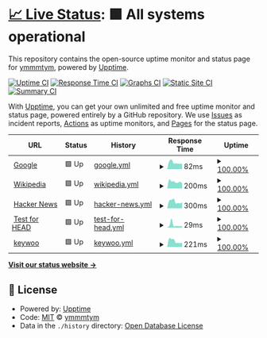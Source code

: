 # [📈 Live Status](https://ymmmtym.com): <!--live status--> **🟩 All systems operational**

This repository contains the open-source uptime monitor and status page for [ymmmtym](https://ymmmtym.com/), powered by [Upptime](https://github.com/upptime/upptime).

[![Uptime CI](https://github.com/koj-co/upptime/workflows/Uptime%20CI/badge.svg)](https://github.com/koj-co/upptime/actions?query=workflow%3A%22Uptime+CI%22)
[![Response Time CI](https://github.com/koj-co/upptime/workflows/Response%20Time%20CI/badge.svg)](https://github.com/koj-co/upptime/actions?query=workflow%3A%22Response+Time+CI%22)
[![Graphs CI](https://github.com/koj-co/upptime/workflows/Graphs%20CI/badge.svg)](https://github.com/koj-co/upptime/actions?query=workflow%3A%22Graphs+CI%22)
[![Static Site CI](https://github.com/koj-co/upptime/workflows/Static%20Site%20CI/badge.svg)](https://github.com/koj-co/upptime/actions?query=workflow%3A%22Static+Site+CI%22)
[![Summary CI](https://github.com/koj-co/upptime/workflows/Summary%20CI/badge.svg)](https://github.com/koj-co/upptime/actions?query=workflow%3A%22Summary+CI%22)

With [Upptime](https://upptime.js.org), you can get your own unlimited and free uptime monitor and status page, powered entirely by a GitHub repository. We use [Issues](https://github.com/ymmmtym/upptime/issues) as incident reports, [Actions](https://github.com/ymmmtym/upptime/actions) as uptime monitors, and [Pages](https://ymmmtym.com) for the status page.

<!--start: status pages-->
<!-- This summary is generated by Upptime (https://github.com/upptime/upptime) -->
<!-- Do not edit this manually, your changes will be overwritten -->
<!-- prettier-ignore -->
| URL | Status | History | Response Time | Uptime |
| --- | ------ | ------- | ------------- | ------ |
| <img alt="" src="https://favicons.githubusercontent.com/www.google.com" height="13"> [Google](https://www.google.com) | 🟩 Up | [google.yml](https://github.com/ymmmtym/upptime/commits/HEAD/history/google.yml) | <details><summary><img alt="Response time graph" src="./graphs/google/response-time-week.png" height="20"> 82ms</summary><br><a href="https://ymmmtym.github.io/upptime/history/google"><img alt="Response time 88" src="https://img.shields.io/endpoint?url=https%3A%2F%2Fraw.githubusercontent.com%2Fymmmtym%2Fupptime%2FHEAD%2Fapi%2Fgoogle%2Fresponse-time.json"></a><br><a href="https://ymmmtym.github.io/upptime/history/google"><img alt="24-hour response time 61" src="https://img.shields.io/endpoint?url=https%3A%2F%2Fraw.githubusercontent.com%2Fymmmtym%2Fupptime%2FHEAD%2Fapi%2Fgoogle%2Fresponse-time-day.json"></a><br><a href="https://ymmmtym.github.io/upptime/history/google"><img alt="7-day response time 82" src="https://img.shields.io/endpoint?url=https%3A%2F%2Fraw.githubusercontent.com%2Fymmmtym%2Fupptime%2FHEAD%2Fapi%2Fgoogle%2Fresponse-time-week.json"></a><br><a href="https://ymmmtym.github.io/upptime/history/google"><img alt="30-day response time 78" src="https://img.shields.io/endpoint?url=https%3A%2F%2Fraw.githubusercontent.com%2Fymmmtym%2Fupptime%2FHEAD%2Fapi%2Fgoogle%2Fresponse-time-month.json"></a><br><a href="https://ymmmtym.github.io/upptime/history/google"><img alt="1-year response time 88" src="https://img.shields.io/endpoint?url=https%3A%2F%2Fraw.githubusercontent.com%2Fymmmtym%2Fupptime%2FHEAD%2Fapi%2Fgoogle%2Fresponse-time-year.json"></a></details> | <details><summary><a href="https://ymmmtym.github.io/upptime/history/google">100.00%</a></summary><a href="https://ymmmtym.github.io/upptime/history/google"><img alt="All-time uptime 100.00%" src="https://img.shields.io/endpoint?url=https%3A%2F%2Fraw.githubusercontent.com%2Fymmmtym%2Fupptime%2FHEAD%2Fapi%2Fgoogle%2Fuptime.json"></a><br><a href="https://ymmmtym.github.io/upptime/history/google"><img alt="24-hour uptime 100.00%" src="https://img.shields.io/endpoint?url=https%3A%2F%2Fraw.githubusercontent.com%2Fymmmtym%2Fupptime%2FHEAD%2Fapi%2Fgoogle%2Fuptime-day.json"></a><br><a href="https://ymmmtym.github.io/upptime/history/google"><img alt="7-day uptime 100.00%" src="https://img.shields.io/endpoint?url=https%3A%2F%2Fraw.githubusercontent.com%2Fymmmtym%2Fupptime%2FHEAD%2Fapi%2Fgoogle%2Fuptime-week.json"></a><br><a href="https://ymmmtym.github.io/upptime/history/google"><img alt="30-day uptime 100.00%" src="https://img.shields.io/endpoint?url=https%3A%2F%2Fraw.githubusercontent.com%2Fymmmtym%2Fupptime%2FHEAD%2Fapi%2Fgoogle%2Fuptime-month.json"></a><br><a href="https://ymmmtym.github.io/upptime/history/google"><img alt="1-year uptime 100.00%" src="https://img.shields.io/endpoint?url=https%3A%2F%2Fraw.githubusercontent.com%2Fymmmtym%2Fupptime%2FHEAD%2Fapi%2Fgoogle%2Fuptime-year.json"></a></details>
| <img alt="" src="https://favicons.githubusercontent.com/en.wikipedia.org" height="13"> [Wikipedia](https://en.wikipedia.org) | 🟩 Up | [wikipedia.yml](https://github.com/ymmmtym/upptime/commits/HEAD/history/wikipedia.yml) | <details><summary><img alt="Response time graph" src="./graphs/wikipedia/response-time-week.png" height="20"> 200ms</summary><br><a href="https://ymmmtym.github.io/upptime/history/wikipedia"><img alt="Response time 197" src="https://img.shields.io/endpoint?url=https%3A%2F%2Fraw.githubusercontent.com%2Fymmmtym%2Fupptime%2FHEAD%2Fapi%2Fwikipedia%2Fresponse-time.json"></a><br><a href="https://ymmmtym.github.io/upptime/history/wikipedia"><img alt="24-hour response time 290" src="https://img.shields.io/endpoint?url=https%3A%2F%2Fraw.githubusercontent.com%2Fymmmtym%2Fupptime%2FHEAD%2Fapi%2Fwikipedia%2Fresponse-time-day.json"></a><br><a href="https://ymmmtym.github.io/upptime/history/wikipedia"><img alt="7-day response time 200" src="https://img.shields.io/endpoint?url=https%3A%2F%2Fraw.githubusercontent.com%2Fymmmtym%2Fupptime%2FHEAD%2Fapi%2Fwikipedia%2Fresponse-time-week.json"></a><br><a href="https://ymmmtym.github.io/upptime/history/wikipedia"><img alt="30-day response time 213" src="https://img.shields.io/endpoint?url=https%3A%2F%2Fraw.githubusercontent.com%2Fymmmtym%2Fupptime%2FHEAD%2Fapi%2Fwikipedia%2Fresponse-time-month.json"></a><br><a href="https://ymmmtym.github.io/upptime/history/wikipedia"><img alt="1-year response time 197" src="https://img.shields.io/endpoint?url=https%3A%2F%2Fraw.githubusercontent.com%2Fymmmtym%2Fupptime%2FHEAD%2Fapi%2Fwikipedia%2Fresponse-time-year.json"></a></details> | <details><summary><a href="https://ymmmtym.github.io/upptime/history/wikipedia">100.00%</a></summary><a href="https://ymmmtym.github.io/upptime/history/wikipedia"><img alt="All-time uptime 100.00%" src="https://img.shields.io/endpoint?url=https%3A%2F%2Fraw.githubusercontent.com%2Fymmmtym%2Fupptime%2FHEAD%2Fapi%2Fwikipedia%2Fuptime.json"></a><br><a href="https://ymmmtym.github.io/upptime/history/wikipedia"><img alt="24-hour uptime 100.00%" src="https://img.shields.io/endpoint?url=https%3A%2F%2Fraw.githubusercontent.com%2Fymmmtym%2Fupptime%2FHEAD%2Fapi%2Fwikipedia%2Fuptime-day.json"></a><br><a href="https://ymmmtym.github.io/upptime/history/wikipedia"><img alt="7-day uptime 100.00%" src="https://img.shields.io/endpoint?url=https%3A%2F%2Fraw.githubusercontent.com%2Fymmmtym%2Fupptime%2FHEAD%2Fapi%2Fwikipedia%2Fuptime-week.json"></a><br><a href="https://ymmmtym.github.io/upptime/history/wikipedia"><img alt="30-day uptime 100.00%" src="https://img.shields.io/endpoint?url=https%3A%2F%2Fraw.githubusercontent.com%2Fymmmtym%2Fupptime%2FHEAD%2Fapi%2Fwikipedia%2Fuptime-month.json"></a><br><a href="https://ymmmtym.github.io/upptime/history/wikipedia"><img alt="1-year uptime 100.00%" src="https://img.shields.io/endpoint?url=https%3A%2F%2Fraw.githubusercontent.com%2Fymmmtym%2Fupptime%2FHEAD%2Fapi%2Fwikipedia%2Fuptime-year.json"></a></details>
| <img alt="" src="https://favicons.githubusercontent.com/news.ycombinator.com" height="13"> [Hacker News](https://news.ycombinator.com) | 🟩 Up | [hacker-news.yml](https://github.com/ymmmtym/upptime/commits/HEAD/history/hacker-news.yml) | <details><summary><img alt="Response time graph" src="./graphs/hacker-news/response-time-week.png" height="20"> 300ms</summary><br><a href="https://ymmmtym.github.io/upptime/history/hacker-news"><img alt="Response time 384" src="https://img.shields.io/endpoint?url=https%3A%2F%2Fraw.githubusercontent.com%2Fymmmtym%2Fupptime%2FHEAD%2Fapi%2Fhacker-news%2Fresponse-time.json"></a><br><a href="https://ymmmtym.github.io/upptime/history/hacker-news"><img alt="24-hour response time 371" src="https://img.shields.io/endpoint?url=https%3A%2F%2Fraw.githubusercontent.com%2Fymmmtym%2Fupptime%2FHEAD%2Fapi%2Fhacker-news%2Fresponse-time-day.json"></a><br><a href="https://ymmmtym.github.io/upptime/history/hacker-news"><img alt="7-day response time 300" src="https://img.shields.io/endpoint?url=https%3A%2F%2Fraw.githubusercontent.com%2Fymmmtym%2Fupptime%2FHEAD%2Fapi%2Fhacker-news%2Fresponse-time-week.json"></a><br><a href="https://ymmmtym.github.io/upptime/history/hacker-news"><img alt="30-day response time 466" src="https://img.shields.io/endpoint?url=https%3A%2F%2Fraw.githubusercontent.com%2Fymmmtym%2Fupptime%2FHEAD%2Fapi%2Fhacker-news%2Fresponse-time-month.json"></a><br><a href="https://ymmmtym.github.io/upptime/history/hacker-news"><img alt="1-year response time 384" src="https://img.shields.io/endpoint?url=https%3A%2F%2Fraw.githubusercontent.com%2Fymmmtym%2Fupptime%2FHEAD%2Fapi%2Fhacker-news%2Fresponse-time-year.json"></a></details> | <details><summary><a href="https://ymmmtym.github.io/upptime/history/hacker-news">100.00%</a></summary><a href="https://ymmmtym.github.io/upptime/history/hacker-news"><img alt="All-time uptime 99.96%" src="https://img.shields.io/endpoint?url=https%3A%2F%2Fraw.githubusercontent.com%2Fymmmtym%2Fupptime%2FHEAD%2Fapi%2Fhacker-news%2Fuptime.json"></a><br><a href="https://ymmmtym.github.io/upptime/history/hacker-news"><img alt="24-hour uptime 100.00%" src="https://img.shields.io/endpoint?url=https%3A%2F%2Fraw.githubusercontent.com%2Fymmmtym%2Fupptime%2FHEAD%2Fapi%2Fhacker-news%2Fuptime-day.json"></a><br><a href="https://ymmmtym.github.io/upptime/history/hacker-news"><img alt="7-day uptime 100.00%" src="https://img.shields.io/endpoint?url=https%3A%2F%2Fraw.githubusercontent.com%2Fymmmtym%2Fupptime%2FHEAD%2Fapi%2Fhacker-news%2Fuptime-week.json"></a><br><a href="https://ymmmtym.github.io/upptime/history/hacker-news"><img alt="30-day uptime 99.96%" src="https://img.shields.io/endpoint?url=https%3A%2F%2Fraw.githubusercontent.com%2Fymmmtym%2Fupptime%2FHEAD%2Fapi%2Fhacker-news%2Fuptime-month.json"></a><br><a href="https://ymmmtym.github.io/upptime/history/hacker-news"><img alt="1-year uptime 99.95%" src="https://img.shields.io/endpoint?url=https%3A%2F%2Fraw.githubusercontent.com%2Fymmmtym%2Fupptime%2FHEAD%2Fapi%2Fhacker-news%2Fuptime-year.json"></a></details>
| <img alt="" src="https://favicons.githubusercontent.com/www.google.com" height="13"> [Test for HEAD](https://www.google.com) | 🟩 Up | [test-for-head.yml](https://github.com/ymmmtym/upptime/commits/HEAD/history/test-for-head.yml) | <details><summary><img alt="Response time graph" src="./graphs/test-for-head/response-time-week.png" height="20"> 29ms</summary><br><a href="https://ymmmtym.github.io/upptime/history/test-for-head"><img alt="Response time 23" src="https://img.shields.io/endpoint?url=https%3A%2F%2Fraw.githubusercontent.com%2Fymmmtym%2Fupptime%2FHEAD%2Fapi%2Ftest-for-head%2Fresponse-time.json"></a><br><a href="https://ymmmtym.github.io/upptime/history/test-for-head"><img alt="24-hour response time 13" src="https://img.shields.io/endpoint?url=https%3A%2F%2Fraw.githubusercontent.com%2Fymmmtym%2Fupptime%2FHEAD%2Fapi%2Ftest-for-head%2Fresponse-time-day.json"></a><br><a href="https://ymmmtym.github.io/upptime/history/test-for-head"><img alt="7-day response time 29" src="https://img.shields.io/endpoint?url=https%3A%2F%2Fraw.githubusercontent.com%2Fymmmtym%2Fupptime%2FHEAD%2Fapi%2Ftest-for-head%2Fresponse-time-week.json"></a><br><a href="https://ymmmtym.github.io/upptime/history/test-for-head"><img alt="30-day response time 20" src="https://img.shields.io/endpoint?url=https%3A%2F%2Fraw.githubusercontent.com%2Fymmmtym%2Fupptime%2FHEAD%2Fapi%2Ftest-for-head%2Fresponse-time-month.json"></a><br><a href="https://ymmmtym.github.io/upptime/history/test-for-head"><img alt="1-year response time 23" src="https://img.shields.io/endpoint?url=https%3A%2F%2Fraw.githubusercontent.com%2Fymmmtym%2Fupptime%2FHEAD%2Fapi%2Ftest-for-head%2Fresponse-time-year.json"></a></details> | <details><summary><a href="https://ymmmtym.github.io/upptime/history/test-for-head">100.00%</a></summary><a href="https://ymmmtym.github.io/upptime/history/test-for-head"><img alt="All-time uptime 100.00%" src="https://img.shields.io/endpoint?url=https%3A%2F%2Fraw.githubusercontent.com%2Fymmmtym%2Fupptime%2FHEAD%2Fapi%2Ftest-for-head%2Fuptime.json"></a><br><a href="https://ymmmtym.github.io/upptime/history/test-for-head"><img alt="24-hour uptime 100.00%" src="https://img.shields.io/endpoint?url=https%3A%2F%2Fraw.githubusercontent.com%2Fymmmtym%2Fupptime%2FHEAD%2Fapi%2Ftest-for-head%2Fuptime-day.json"></a><br><a href="https://ymmmtym.github.io/upptime/history/test-for-head"><img alt="7-day uptime 100.00%" src="https://img.shields.io/endpoint?url=https%3A%2F%2Fraw.githubusercontent.com%2Fymmmtym%2Fupptime%2FHEAD%2Fapi%2Ftest-for-head%2Fuptime-week.json"></a><br><a href="https://ymmmtym.github.io/upptime/history/test-for-head"><img alt="30-day uptime 100.00%" src="https://img.shields.io/endpoint?url=https%3A%2F%2Fraw.githubusercontent.com%2Fymmmtym%2Fupptime%2FHEAD%2Fapi%2Ftest-for-head%2Fuptime-month.json"></a><br><a href="https://ymmmtym.github.io/upptime/history/test-for-head"><img alt="1-year uptime 100.00%" src="https://img.shields.io/endpoint?url=https%3A%2F%2Fraw.githubusercontent.com%2Fymmmtym%2Fupptime%2FHEAD%2Fapi%2Ftest-for-head%2Fuptime-year.json"></a></details>
| <img alt="" src="https://favicons.githubusercontent.com/keywoo.yumenomatayume.net" height="13"> [keywoo](https://keywoo.yumenomatayume.net/) | 🟩 Up | [keywoo.yml](https://github.com/ymmmtym/upptime/commits/HEAD/history/keywoo.yml) | <details><summary><img alt="Response time graph" src="./graphs/keywoo/response-time-week.png" height="20"> 221ms</summary><br><a href="https://ymmmtym.github.io/upptime/history/keywoo"><img alt="Response time 458" src="https://img.shields.io/endpoint?url=https%3A%2F%2Fraw.githubusercontent.com%2Fymmmtym%2Fupptime%2FHEAD%2Fapi%2Fkeywoo%2Fresponse-time.json"></a><br><a href="https://ymmmtym.github.io/upptime/history/keywoo"><img alt="24-hour response time 294" src="https://img.shields.io/endpoint?url=https%3A%2F%2Fraw.githubusercontent.com%2Fymmmtym%2Fupptime%2FHEAD%2Fapi%2Fkeywoo%2Fresponse-time-day.json"></a><br><a href="https://ymmmtym.github.io/upptime/history/keywoo"><img alt="7-day response time 221" src="https://img.shields.io/endpoint?url=https%3A%2F%2Fraw.githubusercontent.com%2Fymmmtym%2Fupptime%2FHEAD%2Fapi%2Fkeywoo%2Fresponse-time-week.json"></a><br><a href="https://ymmmtym.github.io/upptime/history/keywoo"><img alt="30-day response time 349" src="https://img.shields.io/endpoint?url=https%3A%2F%2Fraw.githubusercontent.com%2Fymmmtym%2Fupptime%2FHEAD%2Fapi%2Fkeywoo%2Fresponse-time-month.json"></a><br><a href="https://ymmmtym.github.io/upptime/history/keywoo"><img alt="1-year response time 458" src="https://img.shields.io/endpoint?url=https%3A%2F%2Fraw.githubusercontent.com%2Fymmmtym%2Fupptime%2FHEAD%2Fapi%2Fkeywoo%2Fresponse-time-year.json"></a></details> | <details><summary><a href="https://ymmmtym.github.io/upptime/history/keywoo">100.00%</a></summary><a href="https://ymmmtym.github.io/upptime/history/keywoo"><img alt="All-time uptime 99.91%" src="https://img.shields.io/endpoint?url=https%3A%2F%2Fraw.githubusercontent.com%2Fymmmtym%2Fupptime%2FHEAD%2Fapi%2Fkeywoo%2Fuptime.json"></a><br><a href="https://ymmmtym.github.io/upptime/history/keywoo"><img alt="24-hour uptime 100.00%" src="https://img.shields.io/endpoint?url=https%3A%2F%2Fraw.githubusercontent.com%2Fymmmtym%2Fupptime%2FHEAD%2Fapi%2Fkeywoo%2Fuptime-day.json"></a><br><a href="https://ymmmtym.github.io/upptime/history/keywoo"><img alt="7-day uptime 100.00%" src="https://img.shields.io/endpoint?url=https%3A%2F%2Fraw.githubusercontent.com%2Fymmmtym%2Fupptime%2FHEAD%2Fapi%2Fkeywoo%2Fuptime-week.json"></a><br><a href="https://ymmmtym.github.io/upptime/history/keywoo"><img alt="30-day uptime 100.00%" src="https://img.shields.io/endpoint?url=https%3A%2F%2Fraw.githubusercontent.com%2Fymmmtym%2Fupptime%2FHEAD%2Fapi%2Fkeywoo%2Fuptime-month.json"></a><br><a href="https://ymmmtym.github.io/upptime/history/keywoo"><img alt="1-year uptime 99.91%" src="https://img.shields.io/endpoint?url=https%3A%2F%2Fraw.githubusercontent.com%2Fymmmtym%2Fupptime%2FHEAD%2Fapi%2Fkeywoo%2Fuptime-year.json"></a></details>

<!--end: status pages-->

[**Visit our status website →**](https://ymmmtym.com)

## 📄 License

- Powered by: [Upptime](https://github.com/upptime/upptime)
- Code: [MIT](./LICENSE) © [ymmmtym](https://ymmmtym.com/)
- Data in the `./history` directory: [Open Database License](https://opendatacommons.org/licenses/odbl/1-0/)
